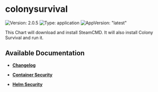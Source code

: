 # colonysurvival

![Version: 2.0.5](https://img.shields.io/badge/Version-2.0.5-informational?style=flat-square) ![Type: application](https://img.shields.io/badge/Type-application-informational?style=flat-square) ![AppVersion: "latest"](https://img.shields.io/badge/AppVersion-"latest"-informational?style=flat-square)

This Chart will download and install SteamCMD. It will also install Colony Survival and run it.

## Available Documentation

- [**Changelog**](CHANGELOG)

- [**Container Security**](container-security)

- [**Helm Security**](helm-security)

